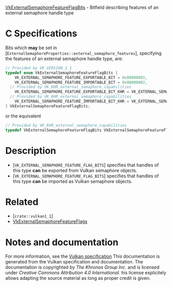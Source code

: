 [VkExternalSemaphoreFeatureFlagBits](https://www.khronos.org/registry/vulkan/specs/1.3-extensions/man/html/VkExternalSemaphoreFeatureFlagBits.html) - Bitfield describing features of an external semaphore handle type

# C Specifications
Bits which  **may**  be set in
[`ExternalSemaphoreProperties::external_semaphore_features`],
specifying the features of an external semaphore handle type, are:
```c
// Provided by VK_VERSION_1_1
typedef enum VkExternalSemaphoreFeatureFlagBits {
    VK_EXTERNAL_SEMAPHORE_FEATURE_EXPORTABLE_BIT = 0x00000001,
    VK_EXTERNAL_SEMAPHORE_FEATURE_IMPORTABLE_BIT = 0x00000002,
  // Provided by VK_KHR_external_semaphore_capabilities
    VK_EXTERNAL_SEMAPHORE_FEATURE_EXPORTABLE_BIT_KHR = VK_EXTERNAL_SEMAPHORE_FEATURE_EXPORTABLE_BIT,
  // Provided by VK_KHR_external_semaphore_capabilities
    VK_EXTERNAL_SEMAPHORE_FEATURE_IMPORTABLE_BIT_KHR = VK_EXTERNAL_SEMAPHORE_FEATURE_IMPORTABLE_BIT,
} VkExternalSemaphoreFeatureFlagBits;
```
or the equivalent
```c
// Provided by VK_KHR_external_semaphore_capabilities
typedef VkExternalSemaphoreFeatureFlagBits VkExternalSemaphoreFeatureFlagBitsKHR;
```

# Description
- [`VK_EXTERNAL_SEMAPHORE_FEATURE_FLAG_BITS`] specifies that handles of this type  **can**  be exported from Vulkan semaphore objects.
- [`VK_EXTERNAL_SEMAPHORE_FEATURE_FLAG_BITS`] specifies that handles of this type  **can**  be imported as Vulkan semaphore objects.

# Related
- [`crate::vulkan1_1`]
- [VkExternalSemaphoreFeatureFlags]()

# Notes and documentation
For more information, see the [Vulkan specification](https://www.khronos.org/registry/vulkan/specs/1.3-extensions/html/vkspec.html)
This documentation is generated from the Vulkan specification and documentation.
The documentation is copyrighted by *The Khronos Group Inc.* and is licensed under *Creative Commons Attribution 4.0 International*.
his license explicitely allows adapting the source material as long as proper credit is given.
        